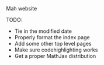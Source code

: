 Mah website

TODO:

* Tie in the modified date
* Properly format the index page
* Add some other top level pages
* Make sure codehighlighting works
* Get a proper MathJax distribution
